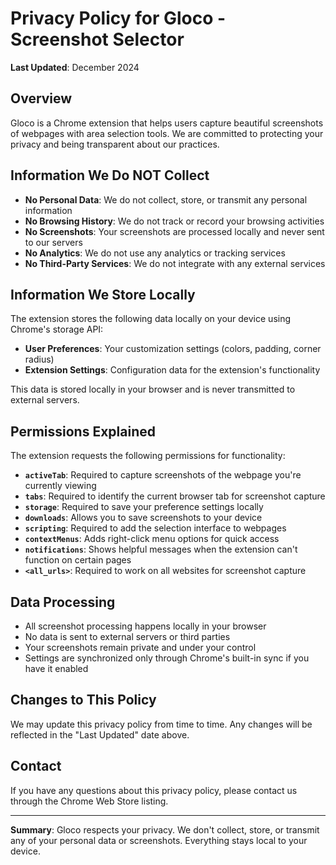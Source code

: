 # Privacy Policy for Gloco - Screenshot Selector

**Last Updated**: December 2024

## Overview
Gloco is a Chrome extension that helps users capture beautiful screenshots of webpages with area selection tools. We are committed to protecting your privacy and being transparent about our practices.

## Information We Do NOT Collect
- **No Personal Data**: We do not collect, store, or transmit any personal information
- **No Browsing History**: We do not track or record your browsing activities
- **No Screenshots**: Your screenshots are processed locally and never sent to our servers
- **No Analytics**: We do not use any analytics or tracking services
- **No Third-Party Services**: We do not integrate with any external services

## Information We Store Locally
The extension stores the following data locally on your device using Chrome's storage API:
- **User Preferences**: Your customization settings (colors, padding, corner radius)
- **Extension Settings**: Configuration data for the extension's functionality

This data is stored locally in your browser and is never transmitted to external servers.

## Permissions Explained
The extension requests the following permissions for functionality:

- **`activeTab`**: Required to capture screenshots of the webpage you're currently viewing
- **`tabs`**: Required to identify the current browser tab for screenshot capture
- **`storage`**: Required to save your preference settings locally
- **`downloads`**: Allows you to save screenshots to your device
- **`scripting`**: Required to add the selection interface to webpages
- **`contextMenus`**: Adds right-click menu options for quick access
- **`notifications`**: Shows helpful messages when the extension can't function on certain pages
- **`<all_urls>`**: Required to work on all websites for screenshot capture

## Data Processing
- All screenshot processing happens locally in your browser
- No data is sent to external servers or third parties
- Your screenshots remain private and under your control
- Settings are synchronized only through Chrome's built-in sync if you have it enabled

## Changes to This Policy
We may update this privacy policy from time to time. Any changes will be reflected in the "Last Updated" date above.

## Contact
If you have any questions about this privacy policy, please contact us through the Chrome Web Store listing.

---

**Summary**: Gloco respects your privacy. We don't collect, store, or transmit any of your personal data or screenshots. Everything stays local to your device. 